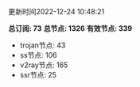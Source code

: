更新时间2022-12-24 10:48:21

**总订阅: 73**
**总节点: 1326**
**有效节点: 339**
- trojan节点: 43
- ss节点: 106
- v2ray节点: 165
- ssr节点: 25
